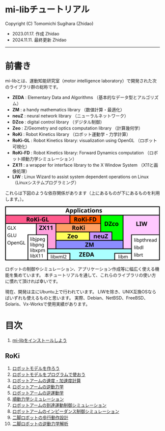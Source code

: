 mi-libチュートリアル
====================================================================================================
Copyright (C) Tomomichi Sugihara (Zhidao)

 - 2023.01.17. 作成 Zhidao
 - 2024.11.11. 最終更新 Zhidao

----------------------------------------------------------------------------------------------------

# 前書き

mi-libとは、運動知能研究室（*m*otor *i*ntelligence laboratory）で開発された次のライブラリ群の総称です。

 - **ZEDA** : Elementary Data and Algorithms （基本的なデータ型とアルゴリズム）
 - **ZM** : a handy mathematics library （数値計算・最適化）
 - **neuZ** : neural network library （ニューラルネットワーク）
 - **DZco** : digital control library （デジタル制御）
 - **Zeo** : Z/Geometry and optics computation library （計算幾何学）
 - **RoKi** : Robot Kinetics library （ロボット運動学・力学計算）
 - **RoKi-GL** : Robot Kinetics library: visualization using OpenGL （ロボット可視化）
 - **RoKi-FD** : Robot Kinetics library: Forward Dynamics computation （ロボット順動力学シミュレーション）
 - **ZX11** : a wrapper for interface library to the X Window System （X11と画像処理）
 - **LIW** : Linux Wizard to assist system dependent operations on Linux （Linuxシステムプログラミング）

これらは下図のような依存関係があります（上にあるものが下にあるものを利用します。）。

<img width=720 alt="mi-libの依存関係" src="mi-lib.svg">

ロボットの制御やシミュレーション、アプリケーション作成等に幅広く使える機能を集めています。
本チュートリアルを通して、これらのライブラリの使い方に慣れて頂ければ幸いです。

現在、開発は主にUbuntu上で行われています。
LIWを除き、UNIX互換OSならばいずれも使えるものと思います。
実際、Debian、NetBSD、FreeBSD、Solaris、Vx-Worksで使用実績があります。

# 目次

 1. [mi-libをインストールしよう](install.md)

## RoKi

 1. [ロボットモデルを作ろう](roki/tutorial_roki001.md)
 1. [ロボットモデルをプログラムで使おう](roki/tutorial_roki002.md)
 1. [ロボットアームの速度・加速度計算](roki/tutorial_roki003.md)
 1. [ロボットアームの逆動力学](roki/tutorial_roki004.md)
 1. [ロボットアームの逆運動学](roki/tutorial_roki005.md)
 1. [順動力学シミュレーション]()
 1. [ロボットアームの到達運動制御シミュレーション]()
 1. [ロボットアームのインピーダンス制御シミュレーション]()
 1. [二脚ロボットの歩行動作設計]()
 1. [二脚ロボットの逆動力学解析]()

